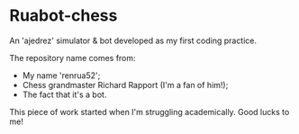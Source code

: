 # Ruabot-chess
An 'ajedrez' simulator &amp; bot developed as my first coding practice.

The repository name comes from:
- My name 'renrua52';
- Chess grandmaster Richard Rapport (I'm a fan of him!);
- The fact that it's a bot.

This piece of work started when I'm struggling academically. Good lucks to me!